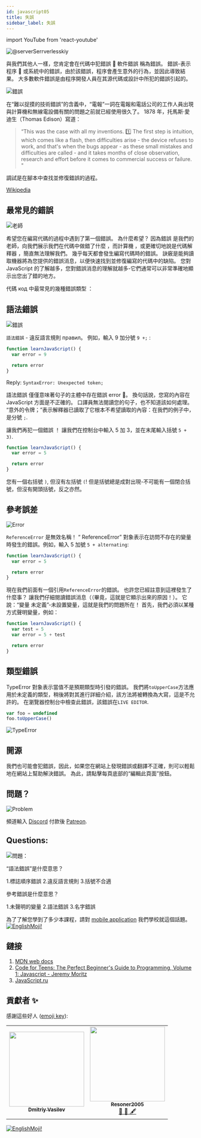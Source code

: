 ```yaml
---
id: javascript05
title: 失誤
sidebar_label: 失誤
---
```


import YouTube from 'react-youtube'

![@serverSerrverlesskiy](/img/javascript/headers/05.jpg)

與我們其他人一樣，您肯定會在代碼中犯錯誤 🙅 軟件錯誤  稱為錯誤。 錯誤-表示程序 💾 或系統中的錯誤，由於該錯誤，程序會產生意外的行為，並因此導致結果。 大多數軟件錯誤是由程序開發人員在其源代碼或設計中所犯的錯誤引起的。

![錯誤](https://media.giphy.com/media/1VT3UNeWdijUSMpRL4/giphy.gif)

在“難以捉摸的技術錯誤”的含義中，“電報”一詞在電報和電話公司的工作人員出現與計算機和無線電設備有關的問題之前就已經使用很久了。 1878 年，托馬斯·愛迪生（Thomas Edison）寫道：

> “This was the case with all my inventions. 1️⃣ The first step is intuition, which comes like a flash, then difficulties arise - the device refuses to work, and that's when the bugs appear - as these small mistakes and difficulties are called - and it takes months of close observation, research and effort before it comes to commercial success or failure. "

調試是在腳本中查找並修復錯誤的過程。

[Wikipedia](https://ru.wikipedia.org/wiki/Программная_ошибка)

<!-- ## Видео

<YouTube videoId="xJtVop2fAxg" /> -->

## 最常見的錯誤

![老師](https://media.giphy.com/media/27c3zdaY6eeIAwp7Qi/giphy.gif)

希望您在編寫代碼的過程中遇到了第一個錯誤。 為什麼希望？ 因為錯誤  是我們的老師，向我們展示我們在代碼中做錯了什麼 ，而計算機     ️，或更確切地說是代碼解釋器 ，簡直無法理解我們。 幾乎每天都會發生編寫代碼時的錯誤。 訣竅是能夠讀取機器將為您提供的錯誤消息，以便快速找到並修復編寫的代碼中的缺陷。 您對 JavaScript 的了解越多，您對錯誤消息的理解就越多-它們通常可以非常準確地顯示出您出了錯的地方。

代碼 код 中最常見的幾種錯誤類型 ：

## 語法錯誤

![錯誤](https://media.giphy.com/media/TqiwHbFBaZ4ti/giphy.gif)

`語法錯誤` - 違反語言規則 правил。 例如，輸入 9 加分號 `9 +;` :

```jsx live
function learnJavaScript() {
  var error = 9

  return error
}
```

Reply: `SyntaxError: Unexpected token;`

語法錯誤  僅僅意味著句子的主體中存在錯誤 error‍ 🙅️。 換句話說，您寫的內容在 JavaScript 方面是不正確的。 口譯員無法閱讀您的句子，也不知道該如何處理。 “意外的令牌；”表示解釋器已讀取了它根本不希望讀取的內容：在我們的例子中，是分號 `;`.

讓我們再犯一個錯誤 ！
讓我們在控制台中輸入 5 加 3，並在末尾輸入括號 `5 + 3)`.

```jsx live
function learnJavaScript() {
  var error = 5

  return error
}
```

您有一個右括號 `)`, 但沒有左括號 `(`! 但是括號總是成對出現-不可能有一個閉合括號，但沒有開頭括號，反之亦然。

## 參考誤差

![Error](https://media.giphy.com/media/8L0Pky6C83SzkzU55a/giphy.gif)

`ReferenceError` 是無效名稱！ “ ReferenceError” 對象表示在訪問不存在的變量時發生的錯誤。例如，輸入 5 加號 `5 + alternating`:

```jsx live
function learnJavaScript() {
  var error = 5

  return error
}
```

現在我們前面有一個引用`ReferenceError`的錯誤。 也許您已經註意到這裡發生了什麼事？ 讓我們仔細閱讀錯誤消息（（畢竟，這就是它顯示出來的原因！）。 它說：“變量  未定義”-未設置變量，這就是我們的問題所在！ 首先，我們必須以某種方式聲明變量，例如：

```jsx live
function learnJavaScript() {
  var test = 5
  var error = 5 + test

  return error
}
```

## 類型錯誤

TypeError 對象表示當值不是預期類型時引發的錯誤。 我們將`toUpperCase`方法應用於未定義的類型，稍後將對其進行詳細介紹，該方法將被轉換為大寫，這是不允許的。 在瀏覽器控制台中檢查此錯誤，該錯誤在`LIVE EDITOR`.

```javascript
var foo = undefined
foo.toUpperCase()
```

![TypeError](/img/javascript/25.jpg)

## 開源

我們也可能會犯錯誤，因此，如果您在網站上發現錯誤或翻譯不正確，則可以輕鬆地在網站上幫助解決錯誤。 為此，請點擊每頁底部的“編輯此頁面”按鈕。

## 問題？

![Problem](https://media.giphy.com/media/xTiTnGeUsWOEwsGoG4/giphy.gif)

頻道輸入 [Discord](https://discord.gg/6GDAfXn) 付款後 [Patreon](https://www.patreon.com/javascriptcamp).

## Questions:

![問題：](https://media.giphy.com/media/l0HlRnAWXxn0MhKLK/giphy.gif)

“語法錯誤”是什麼意思？

1.標誌順序錯誤 2.違反語言規則 3.括號不合適

參考錯誤是什麼意思？

1.未聲明的變量 2.語法錯誤 3.名字錯誤

為了了解您學到了多少本課程，請對 [mobile application](http://onelink.to/njhc95) 我們學校就這個話題。
[![EnglishMoji!](/img/logo/NeuroCoder.png)](https://vk.com/neurocoder)

## 鏈接

1. [MDN web docs](https://developer.mozilla.org/ru/docs/Web/JavaScript/Data_structures)
2. [Code for Teens: The Perfect Beginner's Guide to Programming, Volume 1: Javascript - Jeremy Moritz](https://www.amazon.com/Code-Teens-Beginners-Programming-Javascript-ebook/dp/B07FCTLVPC)
3. [JavaScript.ru](https://learn.javascript.ru/types)

## 貢獻者 ✨

感謝這些好人 ([emoji key](https://allcontributors.org/docs/en/emoji-key)):

<table>
  <tr>
    <td align="center"><a href="https://fullstackserverless.github.io/"><img src="https://avatars0.githubusercontent.com/u/6774813?v=4?s=200" width="200px;" alt=""/><br /><sub><b>Dmitriy Vasilev</b></sub></a><br /> <a href="https://github.com/gHashTag/react-native-village/commits?author=gHashTag" title="Documentation">  </a></td>
    <td align="center"><a href="https://github.com/Resoner2005"><img src="https://avatars1.githubusercontent.com/u/75675814?v=4?s=200" width="200px;" alt=""/><br /><sub><b>Resoner2005</b></sub></a><br /><a href="https://github.com/gHashTag/react-native-village/issues?q=author%3AResoner2005" title="Bug reports">🐛 🎨 🖋</a></td>
  </tr>
  
</table>

[![EnglishMoji!](/img/logo/NeuroCoder.png)](https://vk.com/neurocoder)
